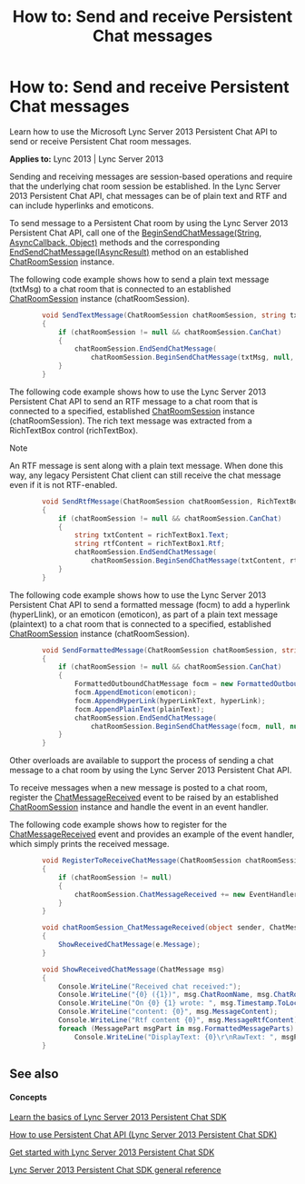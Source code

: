 ﻿---
title: 'How to: Send and receive Persistent Chat messages'
TOCTitle: 'How to: Send and receive Persistent Chat messages'
ms:assetid: 1f6c92b4-191c-47e6-ada9-235f96eafadf
ms:mtpsurl: https://msdn.microsoft.com/en-us/library/Dn465900(v=office.15)
ms:contentKeyID: 57101372
ms.date: 07/24/2014
mtps_version: v=office.15
dev_langs:
- csharp
---

# How to: Send and receive Persistent Chat messages

Learn how to use the Microsoft Lync Server 2013 Persistent Chat API to send or receive Persistent Chat room messages.


**Applies to:** Lync 2013 | Lync Server 2013

Sending and receiving messages are session-based operations and require that the underlying chat room session be established. In the Lync Server 2013 Persistent Chat API, chat messages can be of plain text and RTF and can include hyperlinks and emoticons.

To send message to a Persistent Chat room by using the Lync Server 2013 Persistent Chat API, call one of the [BeginSendChatMessage(String, AsyncCallback, Object)](https://msdn.microsoft.com/en-us/library/jj266943\(v=office.15\)) methods and the corresponding [EndSendChatMessage(IAsyncResult)](https://msdn.microsoft.com/en-us/library/jj267874\(v=office.15\)) method on an established [ChatRoomSession](https://msdn.microsoft.com/en-us/library/jj265925\(v=office.15\)) instance.

The following code example shows how to send a plain text message (txtMsg) to a chat room that is connected to an established [ChatRoomSession](https://msdn.microsoft.com/en-us/library/jj265925\(v=office.15\)) instance (chatRoomSession).

```csharp
        void SendTextMessage(ChatRoomSession chatRoomSession, string txtMsg)
        {
            if (chatRoomSession != null && chatRoomSession.CanChat)
            {
                chatRoomSession.EndSendChatMessage(
                    chatRoomSession.BeginSendChatMessage(txtMsg, null, null));
            }
        }
```

The following code example shows how to use the Lync Server 2013 Persistent Chat API to send an RTF message to a chat room that is connected to a specified, established [ChatRoomSession](https://msdn.microsoft.com/en-us/library/jj265925\(v=office.15\)) instance (chatRoomSession). The rich text message was extracted from a RichTextBox control (richTextBox).


> [!NOTE]
> <P>An RTF message is sent along with a plain text message. When done this way, any legacy Persistent Chat client can still receive the chat message even if it is not RTF-enabled.</P>



```csharp
        void SendRtfMessage(ChatRoomSession chatRoomSession, RichTextBox richTextBox)
        {
            if (chatRoomSession != null && chatRoomSession.CanChat)
            {
                string txtContent = richTextBox1.Text;
                string rtfContent = richTextBox1.Rtf;
                chatRoomSession.EndSendChatMessage(
                    chatRoomSession.BeginSendChatMessage(txtContent, rtfContent, null, null));
            }
        }
```

The following code example shows how to use the Lync Server 2013 Persistent Chat API to send a formatted message (focm) to add a hyperlink (hyperLlink), or an emoticon (emoticon), as part of a plain text message (plaintext) to a chat room that is connected to a specified, established [ChatRoomSession](https://msdn.microsoft.com/en-us/library/jj265925\(v=office.15\)) instance (chatRoomSession).

```csharp
        void SendFormattedMessage(ChatRoomSession chatRoomSession, string plainText, ChatEmoticon emoticon, string hyperLinkText, Uri hyperLink)
        {
            if (chatRoomSession != null && chatRoomSession.CanChat)
            {
                FormattedOutboundChatMessage focm = new FormattedOutboundChatMessage();
                focm.AppendEmoticon(emoticon);
                focm.AppendHyperLink(hyperLinkText, hyperLink);
                focm.AppendPlainText(plainText);
                chatRoomSession.EndSendChatMessage(
                    chatRoomSession.BeginSendChatMessage(focm, null, null));
            }           
        }
```

Other overloads are available to support the process of sending a chat message to a chat room by using the Lync Server 2013 Persistent Chat API.

To receive messages when a new message is posted to a chat room, register the [ChatMessageReceived](https://msdn.microsoft.com/en-us/library/jj266375\(v=office.15\)) event to be raised by an established [ChatRoomSession](https://msdn.microsoft.com/en-us/library/jj265925\(v=office.15\)) instance and handle the event in an event handler.

The following code example shows how to register for the [ChatMessageReceived](https://msdn.microsoft.com/en-us/library/jj266375\(v=office.15\)) event and provides an example of the event handler, which simply prints the received message.

```csharp
        void RegisterToReceiveChatMessage(ChatRoomSession chatRoomSession)
        {
            if (chatRoomSession != null)
            {
                chatRoomSession.ChatMessageReceived += new EventHandler<ChatMessageReceivedEventArgs>(chatRoomSession_ChatMessageReceived);
            }
        }

        void chatRoomSession_ChatMessageReceived(object sender, ChatMessageReceivedEventArgs e)
        {
            ShowReceivedChatMessage(e.Message);
        }

        void ShowReceivedChatMessage(ChatMessage msg)
        {
            Console.WriteLine("Received chat received:");
            Console.WriteLine("{0} ({1})", msg.ChatRoomName, msg.ChatRoomUri.ToString());
            Console.WriteLine("On {0} {1} wrote: ", msg.Timestamp.ToLocalTime().ToString(), msg.MessageAuthor.OriginalString);
            Console.WriteLine("content: {0}", msg.MessageContent);
            Console.WriteLine("Rtf content {0}", msg.MessageRtfContent);
            foreach (MessagePart msgPart in msg.FormattedMessageParts)
                Console.WriteLine("DisplayText: {0}\r\nRawText: ", msgPart.DisplayText, msgPart.RawText);
        }
```

## See also

#### Concepts

[Learn the basics of Lync Server 2013 Persistent Chat SDK](learn-the-basics-of-lync-server-2013-persistent-chat-sdk.md)

[How to use Persistent Chat API (Lync Server 2013 Persistent Chat SDK)](how-to-use-persistent-chat-api-lync-server-2013-persistent-chat-sdk.md)

[Get started with Lync Server 2013 Persistent Chat SDK](get-started-with-lync-server-2013-persistent-chat-sdk.md)

[Lync Server 2013 Persistent Chat SDK general reference](lync-server-2013-persistent-chat-sdk-general-reference.md)

